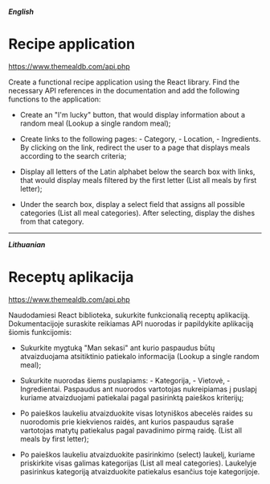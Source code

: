 **_English_**

# Recipe application

https://www.themealdb.com/api.php

Create a functional recipe application using the React library. Find the necessary API references in the documentation and add the following functions to the application:

- Create an "I'm lucky" button, that would display information about a random meal (Lookup a single random meal);

- Create links to the following pages: - Category, - Location, - Ingredients.
  By clicking on the link, redirect the user to a page that displays meals according to the search criteria;

- Display all letters of the Latin alphabet below the search box with links, that would display meals filtered by the first letter (List all meals by first letter);

- Under the search box, display a select field that assigns all possible categories (List all meal categories). After selecting, display the dishes from that category.

---

**_Lithuanian_**

# Receptų aplikacija

https://www.themealdb.com/api.php

Naudodamiesi React biblioteka, sukurkite funkcionalią receptų aplikaciją. Dokumentacijoje suraskite reikiamas API nuorodas ir papildykite aplikaciją šiomis funkcijomis:

- Sukurkite mygtuką "Man sekasi" ant kurio paspaudus būtų atvaizduojama atsitiktinio patiekalo informacija (Lookup a single random meal);

- Sukurkite nuorodas šiems puslapiams: - Kategorija, - Vietovė, - Ingredientai.
  Paspaudus ant nuorodos vartotojas nukreipiamas į puslapį kuriame atvaizduojami patiekalai pagal pasirinktą paieškos kriterijų;

- Po paieškos laukeliu atvaizduokite visas lotyniškos abecelės raides su nuorodomis prie kiekvienos raidės, ant kurios paspaudus sąraše vartotojas matytų patiekalus pagal pavadinimo pirmą raidę. (List all meals by first letter);

- Po paieškos laukeliu atvaizduokite pasirinkimo (select) laukelį, kuriame priskirkite visas galimas kategorijas (List all meal categories). Laukelyje pasirinkus kategoriją atvaizduokite patiekalus esančius toje kategorijoje.
